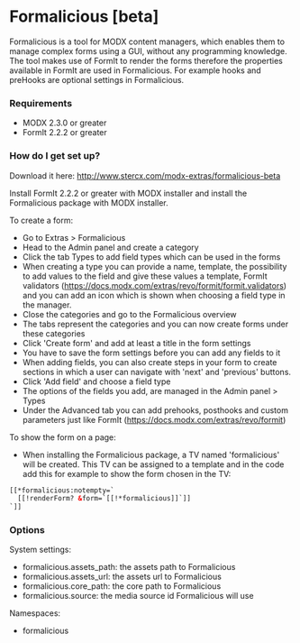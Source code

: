 # Formalicious [beta] #

Formalicious is a tool for MODX content managers, which enables them to manage complex forms using a GUI, without any programming knowledge. The tool makes use of FormIt to render the forms therefore the properties available in FormIt are used in Formalicious. For example hooks and preHooks are optional settings in Formalicious.

### Requirements ###
* MODX 2.3.0 or greater
* FormIt 2.2.2 or greater

### How do I get set up? ###
Download it here: http://www.stercx.com/modx-extras/formalicious-beta

Install FormIt 2.2.2 or greater with MODX installer and install the Formalicious package with MODX installer.

To create a form:

* Go to Extras > Formalicious
* Head to the Admin panel and create a category
* Click the tab Types to add field types which can be used in the forms
* When creating a type you can provide a name, template, the possibility to add values to the field and give these values a template, FormIt validators (https://docs.modx.com/extras/revo/formit/formit.validators) and you can add an icon which is shown when choosing a field type in the manager.
* Close the categories and go to the Formalicious overview
* The tabs represent the categories and you can now create forms under these categories
* Click 'Create form' and add at least a title in the form settings
* You have to save the form settings before you can add any fields to it
* When adding fields, you can also create steps in your form to create sections in which a user can navigate with 'next' and 'previous' buttons. 
* Click 'Add field' and choose a field type
* The options of the fields you add, are managed in the Admin panel > Types
* Under the Advanced tab you can add prehooks, posthooks and custom parameters just like FormIt (https://docs.modx.com/extras/revo/formit)
 
To show the form on a page:
* When installing the Formalicious package, a TV named 'formalicious' will be created. This TV can be assigned to a template and in the code add this for example to show the form chosen in the TV: 
```html
[[*formalicious:notempty=`
  [[!renderForm? &form=`[[!*formalicious]]`]]
`]]
```

### Options ###
System settings: 
* formalicious.assets_path: the assets path to Formalicious
* formalicious.assets_url: the assets url to Formalicious
* formalicious.core_path: the core path to Formalicious
* formalicious.source: the media source id Formalicious will use 

Namespaces:
* formalicious